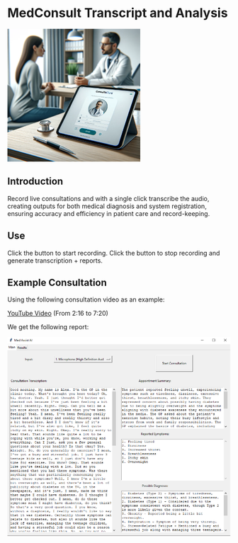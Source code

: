# MedConsult Transcript and Analysis
<img src="sample_ai.png" width="300" alt="Sample Image"/>

## Introduction
Record live consultations and with a single click transcribe the audio, creating outputs for both medical diagnosis and system registration, ensuring accuracy and efficiency in patient care and record-keeping.

## Use
Click the button to start recording.
Click the button to stop recording and generate transcription + reports.

## Example Consultation
Using the following consultation video as an example:

[YouTube Video](https://www.youtube.com/watch?v=swftId4w404) (From 2:16 to 7:20)

We get the following report:

![Sample Image](sample.png)

